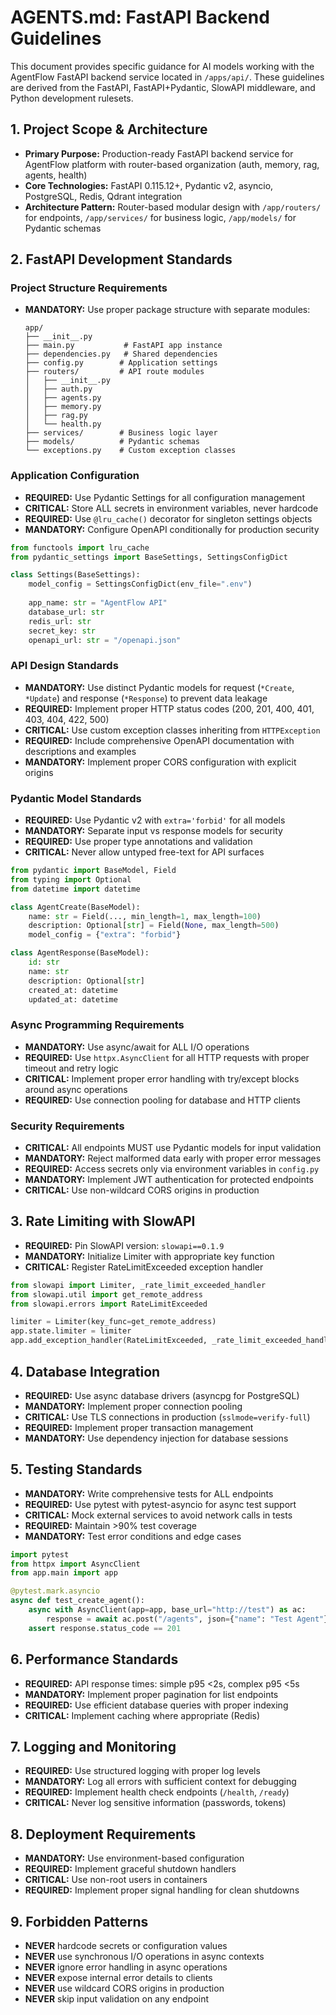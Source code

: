 # AGENTS.md: FastAPI Backend Guidelines

This document provides specific guidance for AI models working with the AgentFlow FastAPI backend service located in `/apps/api/`. These guidelines are derived from the FastAPI, FastAPI+Pydantic, SlowAPI middleware, and Python development rulesets.

## 1. Project Scope & Architecture
*   **Primary Purpose:** Production-ready FastAPI backend service for AgentFlow platform with router-based organization (auth, memory, rag, agents, health)
*   **Core Technologies:** FastAPI 0.115.12+, Pydantic v2, asyncio, PostgreSQL, Redis, Qdrant integration
*   **Architecture Pattern:** Router-based modular design with `/app/routers/` for endpoints, `/app/services/` for business logic, `/app/models/` for Pydantic schemas

## 2. FastAPI Development Standards

### Project Structure Requirements
*   **MANDATORY:** Use proper package structure with separate modules:
    ```
    app/
    ├── __init__.py
    ├── main.py           # FastAPI app instance
    ├── dependencies.py   # Shared dependencies
    ├── config.py        # Application settings
    ├── routers/         # API route modules
    │   ├── __init__.py
    │   ├── auth.py
    │   ├── agents.py
    │   ├── memory.py
    │   ├── rag.py
    │   └── health.py
    ├── services/        # Business logic layer
    ├── models/          # Pydantic schemas
    └── exceptions.py    # Custom exception classes
    ```

### Application Configuration
*   **REQUIRED:** Use Pydantic Settings for all configuration management
*   **CRITICAL:** Store ALL secrets in environment variables, never hardcode
*   **REQUIRED:** Use `@lru_cache()` decorator for singleton settings objects
*   **MANDATORY:** Configure OpenAPI conditionally for production security

```python
from functools import lru_cache
from pydantic_settings import BaseSettings, SettingsConfigDict

class Settings(BaseSettings):
    model_config = SettingsConfigDict(env_file=".env")
    
    app_name: str = "AgentFlow API"
    database_url: str
    redis_url: str
    secret_key: str
    openapi_url: str = "/openapi.json"
```

### API Design Standards
*   **MANDATORY:** Use distinct Pydantic models for request (`*Create`, `*Update`) and response (`*Response`) to prevent data leakage
*   **REQUIRED:** Implement proper HTTP status codes (200, 201, 400, 401, 403, 404, 422, 500)
*   **CRITICAL:** Use custom exception classes inheriting from `HTTPException`
*   **REQUIRED:** Include comprehensive OpenAPI documentation with descriptions and examples
*   **MANDATORY:** Implement proper CORS configuration with explicit origins

### Pydantic Model Standards
*   **REQUIRED:** Use Pydantic v2 with `extra='forbid'` for all models
*   **MANDATORY:** Separate input vs response models for security
*   **REQUIRED:** Use proper type annotations and validation
*   **CRITICAL:** Never allow untyped free-text for API surfaces

```python
from pydantic import BaseModel, Field
from typing import Optional
from datetime import datetime

class AgentCreate(BaseModel):
    name: str = Field(..., min_length=1, max_length=100)
    description: Optional[str] = Field(None, max_length=500)
    model_config = {"extra": "forbid"}

class AgentResponse(BaseModel):
    id: str
    name: str
    description: Optional[str]
    created_at: datetime
    updated_at: datetime
```

### Async Programming Requirements
*   **MANDATORY:** Use async/await for ALL I/O operations
*   **REQUIRED:** Use `httpx.AsyncClient` for all HTTP requests with proper timeout and retry logic
*   **CRITICAL:** Implement proper error handling with try/except blocks around async operations
*   **REQUIRED:** Use connection pooling for database and HTTP clients

### Security Requirements
*   **CRITICAL:** All endpoints MUST use Pydantic models for input validation
*   **MANDATORY:** Reject malformed data early with proper error messages
*   **REQUIRED:** Access secrets only via environment variables in `config.py`
*   **MANDATORY:** Implement JWT authentication for protected endpoints
*   **CRITICAL:** Use non-wildcard CORS origins in production

## 3. Rate Limiting with SlowAPI
*   **REQUIRED:** Pin SlowAPI version: `slowapi==0.1.9`
*   **MANDATORY:** Initialize Limiter with appropriate key function
*   **CRITICAL:** Register RateLimitExceeded exception handler

```python
from slowapi import Limiter, _rate_limit_exceeded_handler
from slowapi.util import get_remote_address
from slowapi.errors import RateLimitExceeded

limiter = Limiter(key_func=get_remote_address)
app.state.limiter = limiter
app.add_exception_handler(RateLimitExceeded, _rate_limit_exceeded_handler)
```

## 4. Database Integration
*   **REQUIRED:** Use async database drivers (asyncpg for PostgreSQL)
*   **MANDATORY:** Implement proper connection pooling
*   **CRITICAL:** Use TLS connections in production (`sslmode=verify-full`)
*   **REQUIRED:** Implement proper transaction management
*   **MANDATORY:** Use dependency injection for database sessions

## 5. Testing Standards
*   **MANDATORY:** Write comprehensive tests for ALL endpoints
*   **REQUIRED:** Use pytest with pytest-asyncio for async test support
*   **CRITICAL:** Mock external services to avoid network calls in tests
*   **REQUIRED:** Maintain >90% test coverage
*   **MANDATORY:** Test error conditions and edge cases

```python
import pytest
from httpx import AsyncClient
from app.main import app

@pytest.mark.asyncio
async def test_create_agent():
    async with AsyncClient(app=app, base_url="http://test") as ac:
        response = await ac.post("/agents", json={"name": "Test Agent"})
    assert response.status_code == 201
```

## 6. Performance Standards
*   **REQUIRED:** API response times: simple p95 <2s, complex p95 <5s
*   **MANDATORY:** Implement proper pagination for list endpoints
*   **REQUIRED:** Use efficient database queries with proper indexing
*   **CRITICAL:** Implement caching where appropriate (Redis)

## 7. Logging and Monitoring
*   **REQUIRED:** Use structured logging with proper log levels
*   **MANDATORY:** Log all errors with sufficient context for debugging
*   **REQUIRED:** Implement health check endpoints (`/health`, `/ready`)
*   **CRITICAL:** Never log sensitive information (passwords, tokens)

## 8. Deployment Requirements
*   **MANDATORY:** Use environment-based configuration
*   **REQUIRED:** Implement graceful shutdown handlers
*   **CRITICAL:** Use non-root users in containers
*   **REQUIRED:** Implement proper signal handling for clean shutdowns

## 9. Forbidden Patterns
*   **NEVER** hardcode secrets or configuration values
*   **NEVER** use synchronous I/O operations in async contexts
*   **NEVER** ignore error handling in async operations
*   **NEVER** expose internal error details to clients
*   **NEVER** use wildcard CORS origins in production
*   **NEVER** skip input validation on any endpoint
